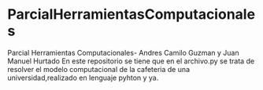 # ParcialHerramientasComputacionales
Parcial Herramientas Computacionales- Andres Camilo Guzman y Juan Manuel Hurtado
En este repositorio se tiene que en el archivo.py se trata de resolver el modelo computacional de la cafeteria de una universidad,realizado en lenguaje pyhton y ya.
